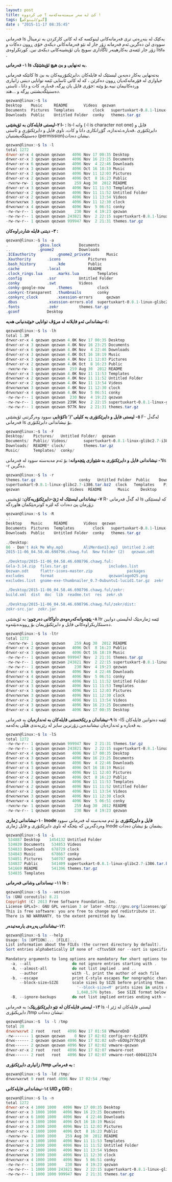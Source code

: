 ```yaml
---
layout: post
title: کێ لە سەر سیستەمەکەمە ؟ چی کردووە !
tags: [گنو/لینوکس]
date : "2015-11-17 08:35:45"
---
```


فەرمانی ls یەکێک لە بنەڕەتی تری فەرمانەکانی لینوکسە کە لە کاتی کارکردن بە ترمیناڵ سوودی لێ دەگرین.ئەم فەرمانە زۆر جار لە نێو فەرمانەکانی دیکەی خۆی ڕوون دەکات و زۆر جار ئێمەی بەکارهینەر ئاگاداری سویج یان ئۆپشینەکانی دیکەی نین. کورتکراوەی listە .

**١- فەرمانی ls بە تەنهایی و بێ هیچ ئۆپشێنێک.**

کاتێکە فەرمانی ls بەتەنهایی بەکار دەبەین لیستێک لە فایلەکان ،دایرێکتۆرییەکان بە بێ جیاوازی لە فۆرماتەکەیان ڕوون دەکرێن ، کە لە کاتی ئاسایی ئێمە توانایی دیتنی زانیاری وردەکانیمان نییە.بۆ وێنە :جۆری فایل یان پڕگە، قەبارە، کات و داتا ، ئاستی دەستپێگەیشتنی پڕگە و …هتد.

```powershell
qezwan@linux:~$ ls
Desktop    Music     README	      Videos  qezwan
Documents  Pictures  Templates	      clock   supertuxkart-0.8.1-linux-glibc2.7-i386.tar.bz2
Downloads  Public    Untitled Folder  conky   themes.tar.gz
```

**٢-لیستی فایلەکان بە ئۆپشێنی l- :**
ls-l واتە (-l is character not one) فایل و دایرێکتۆری ،قەبارە،ئەندازە، گۆڕانکاری داتا و کات، ناوی فایل و دایرێکتۆری و ئاستی دەستپێگەیشتنیان (permission)نیشان دەدات.

```powershell
qezwan@linux:~$ ls -l
total 1272
drwxr-xr-x 4 qezwan qezwan   4096 Nov 17 00:35 Desktop
drwxr-xr-x 3 qezwan qezwan   4096 Nov 16 23:25 Documents
drwxr-xr-x 6 qezwan qezwan   4096 Nov  4 22:46 Downloads
drwxr-xr-x 3 qezwan qezwan   4096 Oct 16 18:19 Music
drwxr-xr-x 3 qezwan qezwan   4096 Nov 11 12:03 Pictures
drwxr-xr-x 2 qezwan qezwan   4096 Oct  8 16:23 Public
-rwxrw-rw- 1 qezwan qezwan    259 Aug 30  2012 README
drwxr-xr-x 3 qezwan qezwan   4096 Nov 11 11:53 Templates
drwxrwxr-x 2 qezwan qezwan   4096 Nov 11 11:52 Untitled Folder
drwxr-xr-x 2 qezwan qezwan   4096 Nov 11 13:54 Videos
drwxrwxrwx 3 qezwan qezwan   4096 Nov 11 12:30 clock
drwxrwxr-x 4 qezwan qezwan   4096 Nov  5 06:51 conky
-rw-rw-r-- 1 qezwan qezwan    230 Nov  4 19:23 qezwan
-rw-rw-r-- 1 qezwan qezwan 243821 Nov  2 22:15 supertuxkart-0.8.1-linux-glibc2.7-i386.tar.bz2
-rw-rw-r-- 1 qezwan qezwan 999947 Nov  2 21:31 themes.tar.gz
```

**٣- دیتنی فایلە شاردراوەکان :**

```powershell
qezwan@linux:~$ ls -a
.		      .gksu.lock	    Documents
..		      .gnome2		    Downloads
.ICEauthority	      .gnome2_private	    Music
.Xauthority	      .icons		    Pictures
.bash_history	      .kde		    Public
.cache		      .local		    README
.clock_rings.lua      .marks.lua	    Templates
.config		      .ssr		    Untitled Folder
.conky		      .swt		    Videos
.conky-google-now     .themes		    clock
.conkyrc-transparent  .thumbnails	    conky
.conkyrc_clock	      .xsession-errors	    qezwan
.dbus		      .xsession-errors.old  supertuxkart-0.8.1-linux-glibc2.7-i386.tar.bz2
.fonts		      .zekr		    themes.tar.gz
.gconf		      Desktop
```

**٤-نیشاندانی ئەو فایلانە لە مرۆڤ توانایی خوێندنیانی هەیە:**

```powershell
qezwan@linux:~$ ls -lh
total 1.3M
drwxr-xr-x 4 qezwan qezwan 4.0K Nov 17 00:35 Desktop
drwxr-xr-x 3 qezwan qezwan 4.0K Nov 16 23:25 Documents
drwxr-xr-x 6 qezwan qezwan 4.0K Nov  4 22:46 Downloads
drwxr-xr-x 3 qezwan qezwan 4.0K Oct 16 18:19 Music
drwxr-xr-x 3 qezwan qezwan 4.0K Nov 11 12:03 Pictures
drwxr-xr-x 2 qezwan qezwan 4.0K Oct  8 16:23 Public
-rwxrw-rw- 1 qezwan qezwan  259 Aug 30  2012 README
drwxr-xr-x 3 qezwan qezwan 4.0K Nov 11 11:53 Templates
drwxrwxr-x 2 qezwan qezwan 4.0K Nov 11 11:52 Untitled Folder
drwxr-xr-x 2 qezwan qezwan 4.0K Nov 11 13:54 Videos
drwxrwxrwx 3 qezwan qezwan 4.0K Nov 11 12:30 clock
drwxrwxr-x 4 qezwan qezwan 4.0K Nov  5 06:51 conky
-rw-rw-r-- 1 qezwan qezwan  230 Nov  4 19:23 qezwan
-rw-rw-r-- 1 qezwan qezwan 239K Nov  2 22:15 supertuxkart-0.8.1-linux-glibc2.7-i386.tar.bz2
-rw-rw-r-- 1 qezwan qezwan 977K Nov  2 21:31 themes.tar.gz
```

**٥- لیستی فایل و دایرێکتۆری بە کلیلی ‘/’ تاکۆتایی**
سوود وەرگرتنی ئۆپشێنی F- لەگەڵ فەرمانی ls بۆ نیشاندانی دایرێکتۆری.

```powershell
qezwan@linux:~$ ls -F
Desktop/    Pictures/	Untitled Folder/  qezwan
Documents/  Public/	Videos/		  supertuxkart-0.8.1-linux-glibc2.7-i386.tar.bz2
Downloads/  README*	clock/		  themes.tar.gz
Music/	    Templates/	conky/
```

**٦- نیشاندانی فایل و دایرێکتۆری بە شێوازی پێچەوانە:**
بۆ ئەم مەبەستە سوود لە فەرمانیls -r دەگرین.

```powershell
qezwan@linux:~$ ls -r
themes.tar.gz					conky	Untitled Folder  Public    Downloads
supertuxkart-0.8.1-linux-glibc2.7-i386.tar.bz2	clock	Templates	 Pictures  Documents
qezwan						Videos	README		 Music	   Desktop
```

**٧- نیشاندانی لیستێک لە ژێ-دایرێکتۆریەکان:**
ئۆپشینی R- لە گەڵ فەرمانی ls کە لیستێکی زۆرمان پێ دەدات کە لێرە کوترەیێکمان هاوردگە.

```powershell
qezwan@linux:~$ ls -R
.:
Desktop    Music     README	      Videos  qezwan
Documents  Pictures  Templates	      clock   supertuxkart-0.8.1-linux-glibc2.7-i386.tar.bz2
Downloads  Public    Untitled Folder  conky   themes.tar.gz
 
./Desktop:
06 - Don't Ask Me Why.mp3	      AliMerdan13.mp3  Untitled 2.odt
2015-11-06_04.58.46.698796.chawg.ful  New Folder (2)   qezwan.odt
 
./Desktop/2015-11-06_04.58.46.698796.chawg.ful:
Gela-3.14.zip  files.tar.gz					 includes.list
Qezwan.odt     flattr-icons-master.zip				 packages
excludes       format						 qezwanlogo025.png
excludes.list  gnome-exe-thumbnailer_0.7-0ubuntu1-lucid1.tar.gz  zekr
 
./Desktop/2015-11-06_04.58.46.698796.chawg.ful/zekr:
build.xml  dist  doc  lib  readme.txt  res  zekr.sh
 
./Desktop/2015-11-06_04.58.46.698796.chawg.ful/zekr/dist:
zekr-src.jar  zekr.jar
```

**٨- پێچەوانەکەرەوەی داواکانی دەرچوو:**
بە ئۆپشێنی ltr ئێمە ژمارەیێک لەلیستی دوایین دەستکاریکراوەکانی فایل و دایرێکتۆریمان بۆ ڕووندەبێتەوە.

```powershell
qezwan@linux:~$ ls -ltr
total 1272
-rwxrw-rw- 1 qezwan qezwan    259 Aug 30  2012 README
drwxr-xr-x 2 qezwan qezwan   4096 Oct  8 16:23 Public
drwxr-xr-x 3 qezwan qezwan   4096 Oct 16 18:19 Music
-rw-rw-r-- 1 qezwan qezwan 999947 Nov  2 21:31 themes.tar.gz
-rw-rw-r-- 1 qezwan qezwan 243821 Nov  2 22:15 supertuxkart-0.8.1-linux-glibc2.7-i386.tar.bz2
-rw-rw-r-- 1 qezwan qezwan    230 Nov  4 19:23 qezwan
drwxr-xr-x 6 qezwan qezwan   4096 Nov  4 22:46 Downloads
drwxrwxr-x 4 qezwan qezwan   4096 Nov  5 06:51 conky
drwxrwxr-x 2 qezwan qezwan   4096 Nov 11 11:52 Untitled Folder
drwxr-xr-x 3 qezwan qezwan   4096 Nov 11 11:53 Templates
drwxr-xr-x 3 qezwan qezwan   4096 Nov 11 12:03 Pictures
drwxrwxrwx 3 qezwan qezwan   4096 Nov 11 12:30 clock
drwxr-xr-x 2 qezwan qezwan   4096 Nov 11 13:54 Videos
drwxr-xr-x 3 qezwan qezwan   4096 Nov 16 23:25 Documents
drwxr-xr-x 4 qezwan qezwan   4096 Nov 17 00:35 Desktop
```

**٩-نیشاندان و رێکخستنی فایلەکان بە ئەندازەیان**
بە فەرمانی ls -lS ئێمە دەتوانین فایلەکان بە قەبارە و ئەندازەیان نیشانبدەین.زۆرترین سایز لە رێزبەندی هێڵی یەکەمە.

```powershell
qezwan@linux:~$ ls -lS
total 1272
-rw-rw-r-- 1 qezwan qezwan 999947 Nov  2 21:31 themes.tar.gz
-rw-rw-r-- 1 qezwan qezwan 243821 Nov  2 22:15 supertuxkart-0.8.1-linux-glibc2.7-i386.tar.bz2
drwxr-xr-x 4 qezwan qezwan   4096 Nov 17 00:35 Desktop
drwxr-xr-x 3 qezwan qezwan   4096 Nov 16 23:25 Documents
drwxr-xr-x 6 qezwan qezwan   4096 Nov  4 22:46 Downloads
drwxr-xr-x 3 qezwan qezwan   4096 Oct 16 18:19 Music
drwxr-xr-x 3 qezwan qezwan   4096 Nov 11 12:03 Pictures
drwxr-xr-x 2 qezwan qezwan   4096 Oct  8 16:23 Public
drwxr-xr-x 3 qezwan qezwan   4096 Nov 11 11:53 Templates
drwxrwxr-x 2 qezwan qezwan   4096 Nov 11 11:52 Untitled Folder
drwxr-xr-x 2 qezwan qezwan   4096 Nov 11 13:54 Videos
drwxrwxrwx 3 qezwan qezwan   4096 Nov 11 12:30 clock
drwxrwxr-x 4 qezwan qezwan   4096 Nov  5 06:51 conky
-rwxrw-rw- 1 qezwan qezwan    259 Aug 30  2012 README
-rw-rw-r-- 1 qezwan qezwan    230 Nov  4 19:23 qezwan
```

**١٠-نیشاندانی ژماری Inode فایل و دایرێکتۆری**
بۆ ئەم مەبەستە لە فەرمانی سوود وەردگەرین کە بێجگە لە ناوی دایرێکتۆری و فایل ژماری Inode یشمان بۆ نیشان دەدات.

```powershell
qezwan@linux:~$ ls -i
 534887 Desktop    1454132 Untitled Folder
 534839 Documents   534853 Videos
 534833 Downloads   678729 clock
 534843 Music	    678667 conky
 534851 Pictures    540707 qezwan
 534837 Public	    541409 supertuxkart-0.8.1-linux-glibc2.7-i386.tar.bz2
 541669 README	    541396 themes.tar.gz
 534835 Templates
```

**١١- نیساندانی وشانی فەرمانی ls :**

```powershell
qezwan@linux:~$ ls --version
ls (GNU coreutils) 8.21
Copyright (C) 2013 Free Software Foundation, Inc.
License GPLv3+: GNU GPL version 3 or later <http://gnu.org/licenses/gpl.html>.
This is free software: you are free to change and redistribute it.
There is NO WARRANTY, to the extent permitted by law.
```

**١٢-نیشاندانی پەڕەی یارمەتیدەر:**

```powershell
qezwan@linux:~$ ls --help
Usage: ls [OPTION]... [FILE]...
List information about the FILEs (the current directory by default).
Sort entries alphabetically if none of -cftuvSUX nor --sort is specified.
 
Mandatory arguments to long options are mandatory for short options too.
  -a, --all                  do not ignore entries starting with .
  -A, --almost-all           do not list implied . and ..
      --author               with -l, print the author of each file
  -b, --escape               print C-style escapes for nongraphic characters
      --block-size=SIZE      scale sizes by SIZE before printing them.  E.g.,
                               '--block-size=M' prints sizes in units of
                               1,048,576 bytes.  See SIZE format below.
  -B, --ignore-backups       do not list implied entries ending with ~
```

**١٣- لیستی فایلەکان لە نێو دایرێکتۆریێک:**
بە فەرمانی ls -l لیستی فایلەکان لە ژێر دایریکتۆری /tmp نیشان دەدات:

```powershell
qezwan@linux:~$  ls -l /tmp
total 20
drwxrwxrwt 2 root   root   4096 Nov 17 01:58 VMwareDnD
-rw------- 1 qezwan qezwan    0 Nov 17 02:02 config-err-6zJEPX
drwx------ 2 qezwan qezwan 4096 Nov 17 02:02 ssh-vEOUgJY70cy8
drwx------ 2 qezwan qezwan 4096 Nov 17 02:02 vmware-qezwan
drwxr-xr-x 2 root   root   4096 Nov 17 02:07 vmware-root
drwx------ 2 root   root   4096 Nov 17 02:07 vmware-root-600412174
```

**زانیاری دایرێکتۆری /tmp بە فەرمانی :**

```powershell
qezwan@linux:~$ ls -ld /tmp/
drwxrwxrwt 9 root root 4096 Nov 17 02:54 /tmp/
```

**١٤-نیشاندانی فایلەکانی UID و GID :**

```powershell
qezwan@linux:~$ ls -n
total 1272
drwxr-xr-x 4 1000 1000   4096 Nov 17 00:35 Desktop
drwxr-xr-x 3 1000 1000   4096 Nov 16 23:25 Documents
drwxr-xr-x 6 1000 1000   4096 Nov  4 22:46 Downloads
drwxr-xr-x 3 1000 1000   4096 Oct 16 18:19 Music
drwxr-xr-x 3 1000 1000   4096 Nov 11 12:03 Pictures
drwxr-xr-x 2 1000 1000   4096 Oct  8 16:23 Public
-rwxrw-rw- 1 1000 1000    259 Aug 30  2012 README
drwxr-xr-x 3 1000 1000   4096 Nov 11 11:53 Templates
drwxrwxr-x 2 1000 1000   4096 Nov 11 11:52 Untitled Folder
drwxr-xr-x 2 1000 1000   4096 Nov 11 13:54 Videos
drwxrwxrwx 3 1000 1000   4096 Nov 11 12:30 clock
drwxrwxr-x 4 1000 1000   4096 Nov  5 06:51 conky
-rw-rw-r-- 1 1000 1000    230 Nov  4 19:23 qezwan
-rw-rw-r-- 1 1000 1000 243821 Nov  2 22:15 supertuxkart-0.8.1-linux-glibc2.7-i386.tar.bz2
-rw-rw-r-- 1 1000 1000 999947 Nov  2 21:31 themes.tar.gz
```

